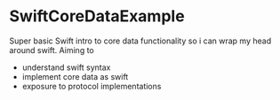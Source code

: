 SwiftCoreDataExample
====================

Super basic Swift intro to core data functionality so i can wrap my head around swift. Aiming to

* understand swift syntax 
* implement core data as swift
* exposure to protocol implementations

